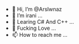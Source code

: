 - 👋 Hi, I’m @Arslwnaz
- 👀 I’m irani ...
- 🌱 Learing C# And C++ ...
- 💞️ Fucking Love    ...
- 📫 How to reach me ...

<!---
Arslwnaz/Arslwnaz is a ✨ special ✨ repository because its `README.md` (this file) appears on your GitHub profile.
You can click the Preview link to take a look at your changes.
--->
